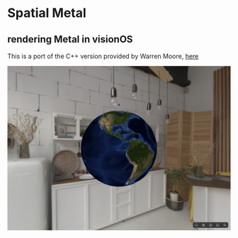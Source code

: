 # Spatial Metal 
## rendering Metal in visionOS

This is a port of the C++ version provided by Warren Moore, [here](https://github.com/metal-by-example/metal-spatial-rendering)

![Example screenshot of spatial rendering](screenshots/01.png)
